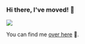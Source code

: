### Hi there, I've moved! 👋
![](https://avatars.githubusercontent.com/u/114959232?v=4)

You can find me [over here](https://github.com/sfc-gh-eraigosa) :bow:.
<!--
**wenlock/wenlock** is a ✨ _special_ ✨ repository because its `README.md` (this file) appears on your GitHub profile.

Here are some ideas to get you started:

- 🔭 I’m currently working on ...
- 🌱 I’m currently learning ...
- 👯 I’m looking to collaborate on ...
- 🤔 I’m looking for help with ...
- 💬 Ask me about ...
- 📫 How to reach me: ...
- 😄 Pronouns: ...
- ⚡ Fun fact: ...
-->

